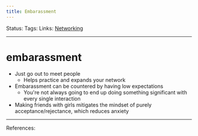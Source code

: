 ```yaml
---
title: Embarassment
---
```

Status:
Tags:
Links: [Networking](out/networking.md)
___
# embarassment
- Just go out to meet people
	- Helps practice and expands your network
- Embarassment can be countered by having low expectations
	- You're not always going to end up doing something significant with every single interaction
- Making friends with girls mitigates the mindset of purely acceptance/rejectance, which reduces anxiety
___
References: